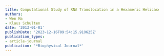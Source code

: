 ```yaml
---
title: Computational Study of RNA Translocation in a Hexameric Helicase
authors:
- Wen Ma
- Klaus Schulten
date: '2013-01-01'
publishDate: '2023-12-16T09:54:15.910625Z'
publication_types:
- article-journal
publication: '*Biophysical Journal*'
---
```

